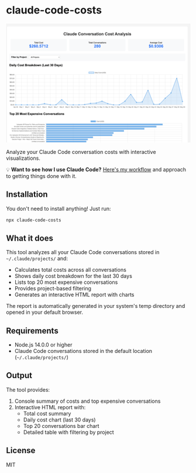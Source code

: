 # claude-code-costs

![Claude Code Costs Analyzer](banner.png)

Analyze your Claude Code conversation costs with interactive visualizations.

💡 **Want to see how I use Claude Code?** [Here's my workflow](https://spiess.dev/blog/how-i-use-claude-code) and approach to getting things done with it.

## Installation

You don't need to install anything! Just run:

```bash
npx claude-code-costs
```

## What it does

This tool analyzes all your Claude Code conversations stored in `~/.claude/projects/` and:

- Calculates total costs across all conversations
- Shows daily cost breakdown for the last 30 days
- Lists top 20 most expensive conversations
- Provides project-based filtering
- Generates an interactive HTML report with charts

The report is automatically generated in your system's temp directory and opened in your default browser.

## Requirements

- Node.js 14.0.0 or higher
- Claude Code conversations stored in the default location (`~/.claude/projects/`)

## Output

The tool provides:

1. Console summary of costs and top expensive conversations
2. Interactive HTML report with:
   - Total cost summary
   - Daily cost chart (last 30 days)
   - Top 20 conversations bar chart
   - Detailed table with filtering by project

## License

MIT
